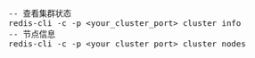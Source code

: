 <span  style="font-family: Simsun,serif; font-size: 17px; ">

~~~
-- 查看集群状态
redis-cli -c -p <your_cluster_port> cluster info
-- 节点信息
redis-cli -c -p <your_cluster_port> cluster nodes
~~~

</span>